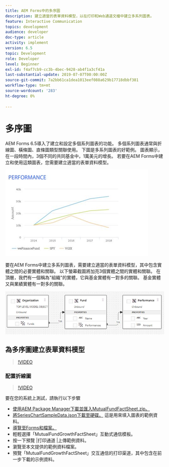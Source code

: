```yaml
---
title: AEM Forms中的多序圖
description: 建立適當的表單資料模型，以在打印和Web通道文檔中建立多系列圖表。
feature: Interactive Communication
topics: development
audience: developer
doc-type: article
activity: implement
version: 6.5
topic: Development
role: Developer
level: Beginner
exl-id: f4af7cb9-cc3b-4bec-9428-ab4f1a3cf41a
last-substantial-update: 2019-07-07T00:00:00Z
source-git-commit: 7a2bb61ca1dea1013eef088a629b17718dbbf381
workflow-type: tm+mt
source-wordcount: '283'
ht-degree: 0%

---
```


# 多序圖

AEM Forms 6.5導入了建立和設定多個系列圖表的功能。 多個系列圖表通常與折線圖、橫條圖、直條圖類型關聯使用。 下圖是多系列圖表的好範例。 圖表顯示，在一段時間內，3個不同的共同基金中，1萬美元的增長。 若要在AEM Forms中建立和使用這類圖表，您需要建立適當的表單資料模型。

![多系列圖](assets/seriescharts.jfif)

要在AEM Forms中建立多系列圖表，需要建立適當的表單資料模型，其中包含實體之間的必要實體和關聯。 以下螢幕截圖將加亮3個實體之間的實體和關聯。 在頂層，我們有一個稱為&quot;組織&quot;的實體，它與基金實體有一對多的關聯。 基金實體又與業績實體有一對多的關聯。

![表單資料模型](assets/formdatamodel.jfif)

## 為多序圖建立表單資料模型

>[!VIDEO](https://video.tv.adobe.com/v/26352/quality=9)

### 配置折線圖

>[!VIDEO](https://video.tv.adobe.com/v/26353?quality=9&learn=on)

要在您的系統上測試，請執行以下步驟

* [使用AEM Package Manager下載並匯入MutualFundFactSheet.zip。](assets/mutualfundfactsheet.zip)
* [將SeriesChartSampleData.json下載至硬碟。](assets/serieschartsampledata.json) 這是用來填入圖表的範例資料。
* [導覽至Forms和檔案。](http://localhost:4502/aem/forms.html/content/dam/formsanddocuments)
* 輕輕選擇「MutualFundGrowthFactSheet」互動式通信模板。
* 按一下預覽 |打印通道 |上傳範例資料。
* 瀏覽至本文提供的範例資料檔案。
* 預覽「MutualFundGrowthFactSheet」交互通信的打印渠道，其中包含在前一步下載的示例資料。
